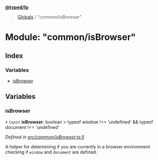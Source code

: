 **[@typed/fp](../README.md)**

> [Globals](../globals.md) / "common/isBrowser"

# Module: "common/isBrowser"

## Index

### Variables

* [isBrowser](_common_isbrowser_.md#isbrowser)

## Variables

### isBrowser

• `Const` **isBrowser**: boolean = typeof window !== 'undefined' && typeof document !== 'undefined'

*Defined in [src/common/isBrowser.ts:5](https://github.com/TylorS/typed-fp/blob/559f273/src/common/isBrowser.ts#L5)*

A helper for determining if you are currently in a browser environment checking if
`window` and `document` are defined.
